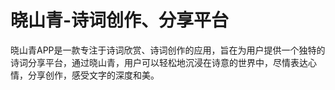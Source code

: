 # 晓山青-诗词创作、分享平台
晓山青APP是一款专注于诗词欣赏、诗词创作的应用，旨在为用户提供一个独特的诗词分享平台，通过晓山青，用户可以轻松地沉浸在诗意的世界中，尽情表达心情，分享创作，感受文字的深度和美。
